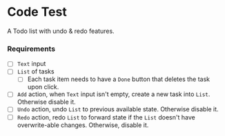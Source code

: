 # Code Test

A Todo list with undo & redo features.

### Requirements

- [ ] `Text` input
- [ ] `List` of tasks
    - [ ] Each task item needs to have a `Done` button that deletes the task upon click.
- [ ] `Add` action, when `Text` input isn't empty, create a new task into `List`. Otherwise disable it.
- [ ] `Undo` action, undo `List` to previous available state. Otherwise disable it.
- [ ] `Redo` action, redo `List` to forward state if the `List` doesn't have overwrite-able changes. Otherwise, disable it.